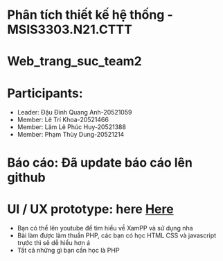 # Phân tích thiết kế hệ thống - MSIS3303.N21.CTTT
# Web_trang_suc_team2

# Participants:
- Leader: Đậu Đình Quang Anh-20521059
- Member: Lê Trí Khoa-20521466
- Member: Lâm Lê Phúc Huy-20521388
- Member: Phạm Thùy Dung-20521214

# Báo cáo: Đã update báo cáo lên github
# UI / UX prototype: here [Here](https://drive.google.com/drive/folders/1dIST1RDZpqCLnkumYbin80YknwbdAGBa?usp=sharing)
- Bạn có thể lên youtube để tìm hiểu về XamPP và sử dụng nha
- Bài làm được làm thuần PHP, các bạn có học HTML CSS và javascript trước thì sẽ dễ hiểu hơn á
- Tất cả những gì bạn cần học là PHP
